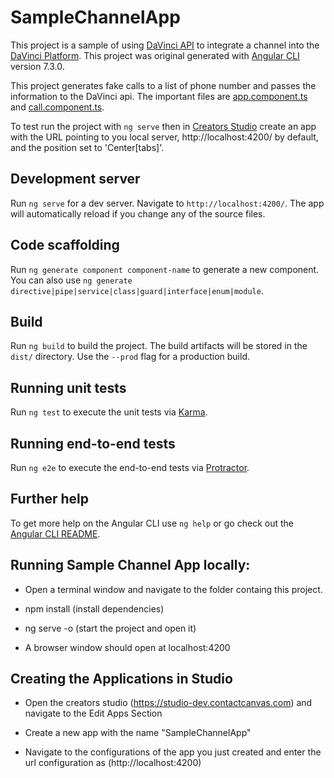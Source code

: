# SampleChannelApp

This project is a sample of using [DaVinci API](https://apidocs.contactcanvas.com/) to integrate a channel into the [DaVinci Platform](https://www.amctechnology.com/). This project was original generated with [Angular CLI](https://github.com/angular/angular-cli) version 7.3.0. 

This project generates fake calls to a list of phone number and passes the information to the DaVinci api. The important files are [app.component.ts](src/app/app.component.ts) and [call.component.ts](src/app/call/call.component.ts).

To test run the project with `ng serve` then in [Creators Studio](https://studio-dev.contactcanvas.com) create an app with the URL pointing to you local server, http://localhost:4200/ by default, and the position set to 'Center[tabs]'.

## Development server

Run `ng serve` for a dev server. Navigate to `http://localhost:4200/`. The app will automatically reload if you change any of the source files.

## Code scaffolding

Run `ng generate component component-name` to generate a new component. You can also use `ng generate directive|pipe|service|class|guard|interface|enum|module`.

## Build

Run `ng build` to build the project. The build artifacts will be stored in the `dist/` directory. Use the `--prod` flag for a production build.

## Running unit tests

Run `ng test` to execute the unit tests via [Karma](https://karma-runner.github.io).

## Running end-to-end tests

Run `ng e2e` to execute the end-to-end tests via [Protractor](http://www.protractortest.org/).

## Further help

To get more help on the Angular CLI use `ng help` or go check out the [Angular CLI README](https://github.com/angular/angular-cli/blob/master/README.md).


## Running Sample Channel App locally: 

* Open a terminal window and navigate to the folder containg this project. 

* npm install (install dependencies)

* ng serve -o (start the project and open it)

* A browser window should open at localhost:4200 


## Creating the Applications in Studio 

* Open the creators studio (https://studio-dev.contactcanvas.com) and navigate to the Edit Apps Section 

* Create a new app with the name "SampleChannelApp"

* Navigate to the configurations of the app you just created and enter the url configuration as (http://localhost:4200) 


